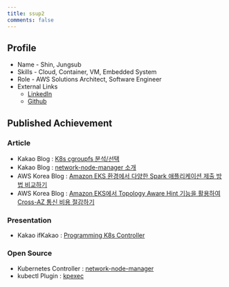 ```yaml
---
title: ssup2
comments: false
---
```


## Profile

* Name - Shin, Jungsub
* Skills - Cloud, Container, VM, Embedded System
* Role - AWS Solutions Architect, Software Engineer
* External Links
  * [LinkedIn](https://kr.linkedin.com/in/jungsub-shin-933b82119)
  * [Github](https://github.com/ssup2)

## Published Achievement

### Article

* Kakao Blog : [K8s cgroupfs 분석/선택](https://tech.kakao.com/2020/06/29/cgroup-driver/)
* Kakao Blog : [network-node-manager 소개](https://tech.kakao.com/2021/03/03/network-node-manager/) 
* AWS Korea Blog : [Amazon EKS 환경에서 다양한 Spark 애플리케이션 제출 방법 비교하기](https://aws.amazon.com/ko/blogs/tech/amazon-eks-spark-submission-comparison/)
* AWS Korea Blog : [Amazon EKS에서 Topology Aware Hint 기능을 활용하여 Cross-AZ 통신 비용 절감하기](https://aws.amazon.com/ko/blogs/tech/amazon-eks-reduce-cross-az-traffic-costs-with-topology-aware-hints/)

### Presentation
* Kakao ifKakao : [Programming K8s Controller](https://tv.kakao.com/channel/3693125/cliplink/414072325)

### Open Source
* Kubernetes Controller : [network-node-manager](https://github.com/kakao/network-node-manager)
* kubectl Plugin : [kpexec](https://github.com/ssup2/kpexec)